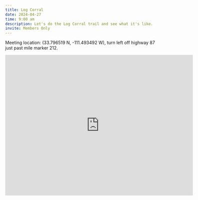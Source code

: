 ```yaml
---
title: Log Corral
date: 2024-04-27
time: 9:00 am
description: Let's do the Log Corral trail and see what it's like.
invite: Members Only
---
```


Meeting location: (33.796519 N, -111.493492 W), turn left off highway 87 just
past mile marker 212.

<iframe src="https://www.google.com/maps/embed?pb=!1m17!1m12!1m3!1d6259.013931606955!2d-111.49562476698782!3d33.79689431952523!2m3!1f0!2f0!3f0!3m2!1i1024!2i768!4f13.1!3m2!1m1!2zMzPCsDQ3JzQ3LjUiTiAxMTHCsDI5JzM2LjYiVw!5e0!3m2!1sen!2sus!4v1735857301815!5m2!1sen!2sus" width="600" height="450" style="border:0;" allowfullscreen="" loading="lazy" referrerpolicy="no-referrer-when-downgrade"></iframe>



